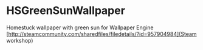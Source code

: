 # HSGreenSunWallpaper
Homestuck wallpaper with green sun for Wallpaper Engine
[http://steamcommunity.com/sharedfiles/filedetails/?id=957904984](Steam workshop)
